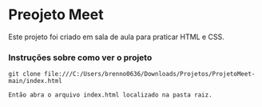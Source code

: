 # Preojeto Meet

Este projeto foi criado em sala de aula para praticar HTML e CSS.

### Instruções sobre como ver o projeto

``` shell
git clone file:///C:/Users/brenno0636/Downloads/Projetos/ProjetoMeet-main/index.html

Então abra o arquivo index.html localizado na pasta raiz.
 
